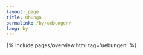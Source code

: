 ```yaml
---
layout: page
title: Übunga
permalink: /by/uebungen/
lang: by
---
```


{% include pages/overview.html tag='uebungen' %}
